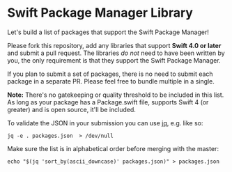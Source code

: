 # Swift Package Manager Library

Let's build a list of packages that support the Swift Package Manager!

Please fork this repository, add any libraries that support **Swift 4.0 or later** and submit a pull request. The libraries *do not* need to have been written by you, the only requirement is that they support the Swift Package Manager.

If you plan to submit a set of packages, there is no need to submit each package in a separate PR. Please feel free to bundle multiple in a single.

**Note:** There's no gatekeeping or quality threshold to be included in this list. As long as your package has a Package.swift file, supports Swift 4 (or greater) and is open source, it'll be included.

To validate the JSON in your submission you can use
[jq](https://stedolan.github.io/jq/),
e.g. like so:
```shell
jq -e . packages.json  > /dev/null
```

Make sure the list is in alphabetical order before merging with the master:
```shell
echo "$(jq 'sort_by(ascii_downcase)' packages.json)" > packages.json
```
